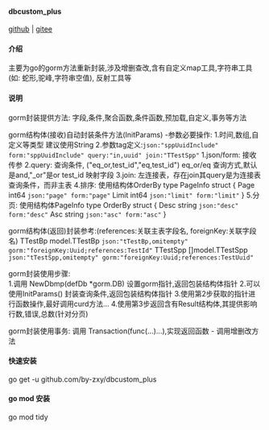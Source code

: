 #### dbcustom_plus

[github](https://github.com/by-zxy/dbcustom_plus) | [gitee](https://gitee.com/qq806673893/dbcustom_plus)

#### 介绍
主要为go的gorm方法重新封装,涉及增删查改,含有自定义map工具,字符串工具(如: 蛇形,驼峰,字符串空值),
    反射工具等

#### 说明
gorm封装提供方法: 字段,条件,聚合函数,条件函数,预加载,自定义,事务等方法

gorm结构体(接收)自动封装条件方法(InitParams) -参数必要操作: 
    1.时间,数组,自定义等类型 建议使用String
    2.参数tag定义:`json:"sppUuidInclude" form:"sppUuidInclude" query:"in,uuid" join:"TTestSpp"`
        1.json/form: 接收传参
        2.query: 查询条件, ("eq_or,test_id","eq,test_id")
                eq_or/eq 查询方式,默认是and,"_or"是or
                test_id  映射字段
        3.join: 左连接表，存在join其query是为连接表查询条件，而非主表
        4.排序: 使用结构体OrderBy
                type PageInfo struct {
                    Page    int64 `json:"page" form:"page"`
                    Limit 	int64 `json:"limit" form:"limit"`
                }
        5.分页: 使用结构体PageInfo
                type OrderBy struct {
                    Desc 	string	`json:"desc" form:"desc"`
                    Asc		string	`json:"asc" form:"asc"`
                }

gorm结构体(返回)封装参考:(references:关联主表字段名, foreignKey:关联字段名)
    TTestBp 	model.TTestBp 	`json:"tTestBp,omitempty" gorm:"foreignKey:Uuid;references:TestId"`
    TTestSpp 	[]model.TTestSpp `json:"tTestSpp,omitempty" gorm:"foreignKey:Uuid;references:TestUuid"`
    
gorm封装使用步骤:  
    1.调用 NewDbmp(defDb *gorm.DB) 设置gorm指针,返回包装结构体指针
    2.可以使用InitParams() 封装查询条件,返回包装结构体指针
    3.使用第2步获取的指针进行函数操作,最好调用curd方法...
    4.使用第3步返回含有Result结构体,其提供影响行数,错误,总数(针对分页)

gorm封装使用事务: 调用 Transaction(func(...)...),实现返回函数 - 调用增删改方法

#### 快速安装
go get -u github.com/by-zxy/dbcustom_plus

#### go mod 安装
go mod tidy
